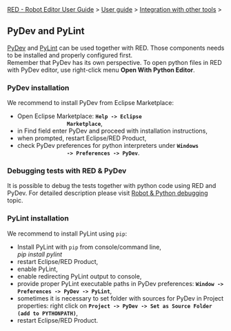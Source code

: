 <html>
<head>
<link href="PLUGINS_ROOT/org.robotframework.ide.eclipse.main.plugin.doc.user/help/style.css" rel="stylesheet" type="text/css"/>
</head>
<body>
<a href="/help/..\..\..\index.html">RED - Robot Editor User Guide</a> &gt; <a href="/help/..\..\user_guide.html">User guide</a> &gt; <a href="/help/..\..\tools_integration.html">Integration with other tools</a> &gt; 
	<h2>PyDev and PyLint</h2>
<p>
<a class="external" href="https://marketplace.eclipse.org/content/pydev-python-ide-eclipse" target="_blank">PyDev</a> and 
		<a class="external" href="https://www.pylint.org/" target="_blank">PyLint</a> can be used together with RED. Those
		components needs to be installed and properly configured first.<br/>
		Remember that PyDev has its own perspective. To open python files in
		RED with PyDev editor, use right-click menu <b>Open With Python Editor</b>.
	</p>
<h3>PyDev installation</h3>
<p>We recommend to install PyDev from Eclipse Marketplace:</p>
<ul>
<li>Open Eclipse Marketplace: <b><code>Help -&gt; Eclipse
				Marketplace</code></b>,</li>
<li>in Find field enter PyDev and proceed with installation
			instructions,</li>
<li>when prompted, restart Eclipse/RED Product,</li>
<li>check PyDev preferences for python interpreters under <b><code>Windows
				-&gt; Preferences -&gt; PyDev</code></b>.</li>
</ul>
<h3>Debugging tests with RED &amp; PyDev</h3>
<p>It is possible to debug the tests together with python code using RED and PyDev. For detailed
	description please visit <a href="../launching/debug/robot_python_debug.html">Robot &amp; Python debugging</a> topic.
	</p>
<h3>PyLint installation</h3>
<p>
		We recommend to install PyLint using <code>pip</code>:
	</p>
<ul>
<li>Install PyLint with <code>pip</code> from
			console/command line,
			<div class="code">
<i>pip install pylint</i>
</div>
</li>
<li>restart Eclipse/RED Product,</li>
<li>enable PyLint,</li>
<li>enable redirecting PyLint output to console,</li>
<li>
			provide proper PyLint executable paths in PyDev preferences: <b><code>Window -&gt; Preferences -&gt; PyDev -&gt; PyLint</code></b>,
		</li>
<li>sometimes it is necessary to set folder with sources for
			PyDev in Project properties: right click on <b><code>Project -&gt; PyDev -&gt; Set as Source Folder (add to PYTHONPATH)</code></b>,
		</li>
<li>restart Eclipse/RED Product.</li>
</ul>
</body>
</html>